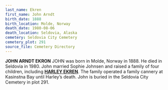 ```yaml
---
last_name: Ekren
first_name: John Arndt
birth_date: 1888
birth_location: Molde, Norway
death_date: 1980-08-06
death_location: Seldovia, Alaska
cemetery: Seldovia City Cemetery
cemetery_plot: 291
source_file: Cemetery Directory
---
```

**JOHN ARNDT EKRON** JOHN was born in Molde, Norway in 1888.  He died in Seldovia in 1980.
John married Sophie Johnsen and raised a family of four children, including [**HARLEY EKREN**](./Ekren_Harley_O.md). The family operated a family cannery at Kasinstna Bay until Harley’s death.  John
is buried in the Seldovia City Cemetery in plot 291.  

